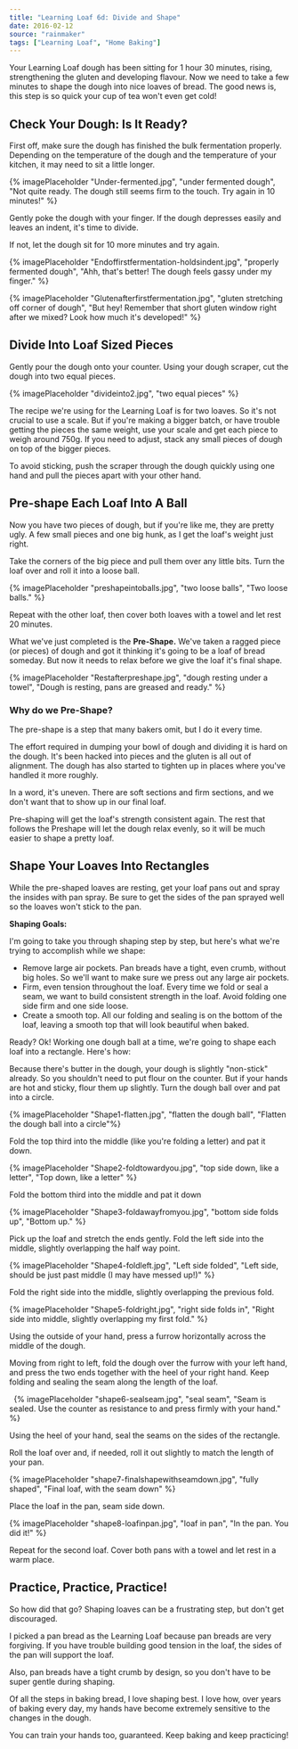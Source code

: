 ```yaml
---
title: "Learning Loaf 6d: Divide and Shape"
date: 2016-02-12
source: "rainmaker"
tags: ["Learning Loaf", "Home Baking"]
---
```


Your Learning Loaf dough has been sitting for 1 hour 30 minutes, rising, strengthening the gluten and developing flavour. Now we need to take a few minutes to shape the dough into nice loaves of bread. The good news is, this step is so quick your cup of tea won't even get cold!

## Check Your Dough: Is It Ready?

First off, make sure the dough has finished the bulk fermentation properly. Depending on the temperature of the dough and the temperature of your kitchen, it may need to sit a little longer.

{% imagePlaceholder "Under-fermented.jpg", "under fermented dough", "Not quite ready. The dough still seems firm to the touch. Try again in 10 minutes!" %}

Gently poke the dough with your finger. If the dough depresses easily and leaves an indent, it's time to divide.



If not, let the dough sit for 10 more minutes and try again.

{% imagePlaceholder "Endoffirstfermentation-holdsindent.jpg", "properly fermented dough", "Ahh, that's better! The dough feels gassy under my finger." %}


{% imagePlaceholder "Glutenafterfirstfermentation.jpg", "gluten stretching off corner of dough", "But hey! Remember that short gluten window right after we mixed? Look how much it's developed!" %}
## Divide Into Loaf Sized Pieces

Gently pour the dough onto your counter. Using your dough scraper, cut the dough into two equal pieces.

{% imagePlaceholder "divideinto2.jpg", "two equal pieces" %}


The recipe we're using for the Learning Loaf is for two loaves. So it's not crucial to use a scale. But if you're making a bigger batch, or have trouble getting the pieces the same weight, use your scale and get each piece to weigh around 750g. If you need to adjust, stack any small pieces of dough on top of the bigger pieces.

To avoid sticking, push the scraper through the dough quickly using one hand and pull the pieces apart with your other hand.

## Pre-shape Each Loaf Into A Ball

Now you have two pieces of dough, but if you're like me, they are pretty ugly. A few small pieces and one big hunk, as I get the loaf's weight just right.

Take the corners of the big piece and pull them over any little bits. Turn the loaf over and roll it into a loose ball.

{% imagePlaceholder "preshapeintoballs.jpg", "two loose balls", "Two loose balls." %}


Repeat with the other loaf, then cover both loaves with a towel and let rest 20 minutes.

What we've just completed is the **Pre-Shape.** We've taken a ragged piece (or pieces) of dough and got it thinking it's going to be a loaf of bread someday. But now it needs to relax before we give the loaf it's final shape.

{% imagePlaceholder "Restafterpreshape.jpg", "dough resting under a towel", "Dough is resting, pans are greased and ready." %}

### Why do we Pre-Shape?

The pre-shape is a step that many bakers omit, but I do it every time.

The effort required in dumping your bowl of dough and dividing it is hard on the dough. It's been hacked into pieces and the gluten is all out of alignment. The dough has also started to tighten up in places where you've handled it more roughly.

In a word, it's uneven. There are soft sections and firm sections, and we don't want that to show up in our final loaf.

Pre-shaping will get the loaf's strength consistent again. The rest that follows the Preshape will let the dough relax evenly, so it will be much easier to shape a pretty loaf.

## Shape Your Loaves Into Rectangles

While the pre-shaped loaves are resting, get your loaf pans out and spray the insides with pan spray. Be sure to get the sides of the pan sprayed well so the loaves won't stick to the pan.

**Shaping Goals:**

I'm going to take you through shaping step by step, but here's what we're trying to accomplish while we shape:

- Remove large air pockets. Pan breads have a tight, even crumb, without big holes. So we'll want to make sure we press out any large air pockets.
- Firm, even tension throughout the loaf. Every time we fold or seal a seam, we want to build consistent strength in the loaf. Avoid folding one side firm and one side loose.
- Create a smooth top. All our folding and sealing is on the bottom of the loaf, leaving a smooth top that will look beautiful when baked.

Ready? Ok! Working one dough ball at a time, we're going to shape each loaf into a rectangle. Here's how:

Because there's butter in the dough, your dough is slightly "non-stick" already. So you shouldn't need to put flour on the counter. But if your hands are hot and sticky, flour them up slightly. Turn the dough ball over and pat into a circle.

{% imagePlaceholder "Shape1-flatten.jpg", "flatten the dough ball", "Flatten the dough ball into a circle"%}


Fold the top third into the middle (like you're folding a letter) and pat it down.

{% imagePlaceholder "Shape2-foldtowardyou.jpg", "top side down, like a letter", "Top down, like a letter" %}

Fold the bottom third into the middle and pat it down

{% imagePlaceholder "Shape3-foldawayfromyou.jpg", "bottom side folds up", "Bottom up." %}


Pick up the loaf and stretch the ends gently. Fold the left side into the middle, slightly overlapping the half way point.

{% imagePlaceholder "Shape4-foldleft.jpg", "Left side folded", "Left side, should be just past middle (I may have messed up!)" %}

Fold the right side into the middle, slightly overlapping the previous fold.

{% imagePlaceholder "Shape5-foldright.jpg", "right side folds in", "Right side into middle, slightly overlapping my first fold." %}


Using the outside of your hand, press a furrow horizontally across the middle of the dough.

Moving from right to left, fold the dough over the furrow with your left hand, and press the two ends together with the heel of your right hand. Keep folding and sealing the seam along the length of the loaf.

 
{% imagePlaceholder "shape6-sealseam.jpg", "seal seam", "Seam is sealed. Use the counter as resistance to and press firmly with your hand." %}


Using the heel of your hand, seal the seams on the sides of the rectangle.

Roll the loaf over and, if needed, roll it out slightly to match the length of your pan.

{% imagePlaceholder "shape7-finalshapewithseamdown.jpg", "fully shaped", "Final loaf, with the seam down" %}

Place the loaf in the pan, seam side down.

{% imagePlaceholder "shape8-loafinpan.jpg", "loaf in pan", "In the pan. You did it!" %}

Repeat for the second loaf. Cover both pans with a towel and let rest in a warm place.

## Practice, Practice, Practice!

So how did that go? Shaping loaves can be a frustrating step, but don't get discouraged.

I picked a pan bread as the Learning Loaf because pan breads are very forgiving. If you have trouble building good tension in the loaf, the sides of the pan will support the loaf.

Also, pan breads have a tight crumb by design, so you don't have to be super gentle during shaping.

Of all the steps in baking bread, I love shaping best. I love how, over years of baking every day, my hands have become extremely sensitive to the changes in the dough.

You can train your hands too, guaranteed. Keep baking and keep practicing!
